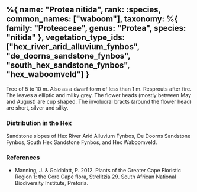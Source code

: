 %{
    name: "Protea nitida",
    rank: :species,
    common_names: ["waboom"],
    taxonomy: %{
        family: "Proteaceae",
        genus: "Protea",
        species: "nitida"
    },
    vegetation_type_ids: ["hex_river_arid_alluvium_fynbos", "de_doorns_sandstone_fynbos", "south_hex_sandstone_fynbos", "hex_waboomveld"]
}
---

Tree of 5 to 10 m. Also as a dwarf form of less than 1 m. Resprouts after fire. The leaves a elliptic
and milky grey. The flower heads (mostly between May and August) are cup shaped. The involucral bracts
(around the flower head) are short, silver and silky.

<!-- read more -->

### Distribution in the Hex

Sandstone slopes of Hex River Arid Alluvium Fynbos, De Doorns Sandstone Fynbos, South Hex Sandstone Fynbos, and Hex Waboomveld.

### References

* Manning, J. & Goldblatt, P. 2012. Plants of the Greater Cape Floristic Region 1: the Core Cape flora, Strelitzia 29. South African National Biodiversity Institute, Pretoria.